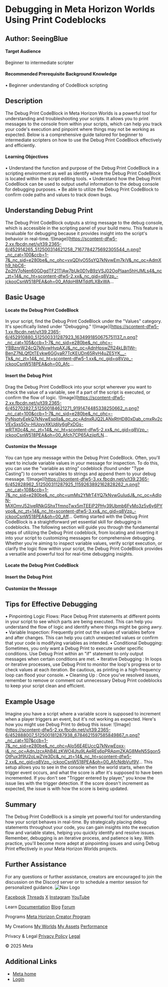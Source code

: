 # Debugging in Meta Horizon Worlds Using Print Codeblocks

  
## Author: SeeingBlue

  
#### Target Audience

 Beginner to intermediate scripter  
#### Recommended Prerequisite Background Knowledge


• Beginner understanding of CodeBlock scripting

  
## Description

 The Debug Print CodeBlock in Meta Horizon Worlds is a powerful tool for
understanding and troubleshooting your scripts. It allows you to print messages to the
console from within your scripts, which can help you track your code's execution
and pinpoint where things may not be working as expected. Below is a
comprehensive guide tailored for beginner to intermediate scripters on how to use the Debug
Print CodeBlock effectively and efficiently.  
#### Learning Objectives


• Understand the function and purpose of the Debug Print CodeBlock in a scripting
environment as well as identify where the Debug Print CodeBlock is located
within the script editing tools.
• Understand how the Debug Print CodeBlock can be used to output useful
information to the debug console for debugging purposes.
• Be able to utilize the Debug Print CodeBlock to confirm code paths and values to
track down bugs.

  
## Understanding Debug Print

 The Debug Print CodeBlock outputs a string message to the debug console, which
is accessible in the scripting panel of your build menu. This feature is
invaluable for debugging because it provides insight into the script's behavior in
real-time. ![Image](https://scontent-dfw5-2.xx.fbcdn.net/v/t39.2365-6/452914265_512500314621258_7167784275692305544_n.png?_nc_cat=100&ccb=1-7&_nc_sid=e280be&_nc_ohc=vxQDIyO55sYQ7kNvwEm7kjV&_nc_oc=AdmXh9_hbC6-Zp2tV7oNen60GDgdTF21TlAw7bUk0D1yB9zVSJ02OoPlaan5hHJMLs4&_nc_zt=14&_nc_ht=scontent-dfw5-2.xx&_nc_gid=q8Vzp_-jckooCsnW518PEA&oh=00_AfdoH8MTddfLXBxWA...
## Basic Usage
#### Locate the Debug Print CodeBlock

 In your script, find the Debug Print CodeBlock under the "Values" category. It's
specifically listed under "Debugging." ![Image](https://scontent-dfw5-1.xx.fbcdn.net/v/t39.2365-6/452910880_512500331287923_1634991850675751137_n.png?_nc_cat=105&ccb=1-7&_nc_sid=e280be&_nc_ohc=-YBBznrW24cQ7kNvwHvpAXJ&_nc_oc=AdnHpswZfl24kLBj1Wr-BenZ7NLQfDtTEvkw6GGyaR7TcKEUDn65RyH4uZE5YK__-Tk&_nc_zt=14&_nc_ht=scontent-dfw5-1.xx&_nc_gid=q8Vzp_-jckooCsnW518PEA&oh=00_Afc...
#### Insert the Debug Print

 Drag the Debug Print CodeBlock into your script wherever you want to check the
value of a variable, see if a part of the script is executed, or confirm the flow
of logic. ![Image](https://scontent-dfw5-2.xx.fbcdn.net/v/t39.2365-6/452702827_512500184621271_9191474485338250662_n.png?_nc_cat=100&ccb=1-7&_nc_sid=e280be&_nc_ohc=-PvNsqtyEekQ7kNvwEspIIa&_nc_oc=AdnxRJQ2LANxRtHD80xDab_cmxRv2cVExSxs5Ov-HUoyyXKUdjIy6gPxDGs-wRTX0c4&_nc_zt=14&_nc_ht=scontent-dfw5-2.xx&_nc_gid=q8Vzp_-jckooCsnW518PEA&oh=00_Afch7CP65AzjipfLN...
#### Customize the Message

 You can type any message within the Debug Print CodeBlock. Often, you'll want to
include variable values in your message for inspection. To do this, you can use
the "variable as string" codeblock (found under "Type Casting") to convert
variables to strings and append them to your debug message. ![Image](https://scontent-dfw5-3.xx.fbcdn.net/v/t39.2365-6/452828962_512500311287925_1159263892162828262_n.png?_nc_cat=108&ccb=1-7&_nc_sid=e280be&_nc_ohc=umMs2YMrT4YQ7kNvwGuIudJ&_nc_oc=AdloN-MjXOmrJ52iveRNkGShxTfmnoTwx5mTEEiP2PHy39Ubmb6FyMo3z5v6y6PYvpo&_nc_zt=14&_nc_ht=scontent-dfw5-3.xx&_nc_gid=q8Vzp_-jckooCsnW518PEA&oh=00_Aff...
 Getting started with the Debug Print CodeBlock is a straightforward yet
essential skill for debugging in codeblocks. The following section will guide you
through the fundamental steps of utilizing the Debug Print codeblock, from locating
and inserting it into your script to customizing messages for comprehensive
debugging. Whether you're aiming to inspect variable values, verify script execution, or
clarify the logic flow within your script, the Debug Print CodeBlock provides a
versatile and powerful tool for real-time debugging insights.  
#### Locate the Debug Print CodeBlock
#### Insert the Debug Print
#### Customize the Message
## Tips for Effective Debugging


•  Pinpointing Logic Flows: Place Debug Print statements at different points in your script to see which
parts are being executed. This can help you understand the flow of logic and
identify where things might be going awry.
•  Variable Inspection: Frequently print out the values of variables before and after changes. This
can help you catch unexpected values or confirm that your code is modifying
variables as intended.
•  Conditional Debugging: Sometimes, you only want a Debug Print to execute under specific conditions.
Use Debug Print within an "if" statement to only output messages when certain
conditions are met.
•  Iterative Debugging : In loops or iterative processes, use Debug Print to monitor the loop's
progress or to check values at each iteration. Be cautious, as printing in a
high-frequency loop can flood your console.
•  Cleaning Up : Once you've resolved issues, remember to remove or comment out unnecessary
Debug Print codeblocks to keep your script clean and efficient.
## Example Usage

 Imagine you have a script where a variable score is supposed to increment when a
player triggers an event, but it's not working as expected. Here's how you
might use Debug Print to debug this issue: ![Image](https://scontent-dfw5-2.xx.fbcdn.net/v/t39.2365-6/452888007_512500181287938_6784621597585849867_n.png?_nc_cat=107&ccb=1-7&_nc_sid=e280be&_nc_ohc=AIo56E4EUccQ7kNvwEoxx-i&_nc_oc=AdnJzcxAhB4LzKWO4Jtu9LAeREs6pPRApmZKAG8MeN5Sgon5OtPux3f9U2oLwZVe3Dc&_nc_zt=14&_nc_ht=scontent-dfw5-2.xx&_nc_gid=q8Vzp_-jckooCsnW518PEA&oh=00_AfcNdbVuf9V...
 This setup allows you to see in the console when the world starts, when the
trigger event occurs, and what the score is after it's supposed to have been
incremented. If you don't see "Trigger entered by player," you know the issue lies with
the trigger detection. If the score doesn't increment as expected, the issue is
with how the score is being updated.  
## Summary

 The Debug Print CodeBlock is a simple yet powerful tool for understanding how
your script behaves in real-time. By strategically placing debug statements
throughout your code, you can gain insights into the execution flow and variable
states, helping you quickly identify and resolve issues. Remember, debugging is an
iterative process, and patience is key. With practice, you'll become more adept at
pinpointing issues and using Debug Print effectively in your Meta Horizon
Worlds projects.  
## Further Assistance

 For any questions or further assistance, creators are encouraged to join the
discussion on the Discord server or to schedule a mentor session for personalized
guidance.    ![Nav Logo](https://static.xx.fbcdn.net/rsrc.php/yE/r/3SoBlk8EqOQ.svg)


[Facebook](https://www.facebook.com/MetaHorizon/)
[Threads](https://www.threads.com/@metahorizon)
[X](https://x.com/MetaHorizon)
[Instagram](https://www.instagram.com/metahorizon/)
[YouTube](https://www.youtube.com/@MetaQuestVR)

 Learn
[Documentation](https://developers.meta.com/horizon-worlds/learn/documentation/)
[Blog](https://developers.meta.com/horizon/blog/)
[Forum](https://communityforums.atmeta.com/t5/Creator-Forum/ct-p/Meta_Horizon_Creator_Forums)

 Programs
[Meta Horizon Creator Program](https://developers.meta.com/horizon-worlds/programs/)

 My Creations
[My Worlds](https://horizon.meta.com/creator/worlds_all/?utm_source=horizon_worlds_creator)
[My Assets](https://horizon.meta.com/creator/assets/?utm_source=horizon_worlds_creator)
[Performance](https://horizon.meta.com/creator/performance/traces/?utm_source=horizon_worlds_creator)

 Privacy & Legal
[Privacy Policy](https://www.meta.com/legal/privacy-policy/)
[Legal](https://www.meta.com/legal/supplemental-terms-of-service/)

 © 2025 Meta

## Additional Links
- [Meta home](https://developers.meta.com/horizon-worlds/)
- [Login](https://developers.meta.com/login/?redirect_uri=https%3A%2F%2Fdevelopers.meta.com%2Fhorizon-worlds%2Flearn%2Fdocumentation%2Fmhcp-program%2Fcommunity-tutorials%2Fdebugging-in-meta-horizon-worlds-using-print-codeblocks%2F)
